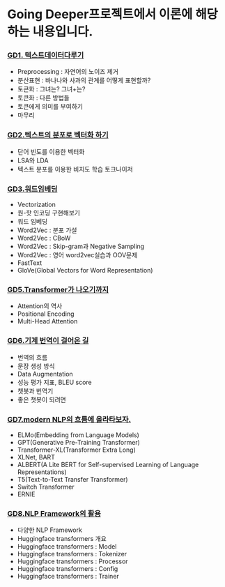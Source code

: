 # Going Deeper프로젝트에서 이론에 해당하는 내용입니다.
### [GD1. 텍스트데이터다루기](https://foul-beechnut-069.notion.site/GD1-fa2a962631b34a77b9e4bfdb006124f4)
  - Preprocessing : 자연어의 노이즈 제거
  - 분산표현 : 바나나와 사과의 관계를 어떻게 표현할까?
  - 토큰화 : 그녀는? 그녀+는?  
  - 토큰화 : 다른 방법들
  - 토큰에게 의미를 부여하기
  - 마무리
### [GD2.텍스트의 분포로 벡터화 하기](https://foul-beechnut-069.notion.site/GD2-a8aec887008c4ff3b4129734662052ee)
  - 단어 빈도를 이용한 벡터화
  - LSA와 LDA
  - 텍스트 분포를 이용한 비지도 학습 토크나이저
### [GD3.워드임베딩](https://foul-beechnut-069.notion.site/GD3-7f00360c6d84425cb08a736e2150ff9d)
  - Vectorization
  - 원-핫 인코딩 구현해보기
  - 워드 임베딩
  - Word2Vec : 분포 가설
  - Word2Vec : CBoW
  - Word2Vec : Skip-gram과 Negative Sampling
  - Word2Vec : 영어 word2vec실습과 OOV문제
  - FastText
  - GloVe(Global Vectors for Word Representation)
### [GD5.Transformer가 나오기까지](https://foul-beechnut-069.notion.site/GD5-Transformer-21bd28eecaa34f0cba83a5e2abd7440a)
  - Attention의 역사
  - Positional Encoding
  - Multi-Head Attention
### [GD6.기계 번역이 걸어온 길](https://foul-beechnut-069.notion.site/GD6-4b6980b12b89490186e965f8bf80f9ae)
  - 번역의 흐름
  - 문장 생성 방식
  - Data Augmentation
  - 성능 평가 지표, BLEU score
  - 챗봇과 번역기
  - 좋은 챗봇이 되려면
### [GD7.modern NLP의 흐름에 올라타보자.](https://foul-beechnut-069.notion.site/GD7-modern-NLP-65e0743add6e4478b4c378c347818ba8)
  - ELMo(Embedding from Language Models)
  - GPT(Generative Pre-Training Transformer)
  - Transformer-XL(Transformer Extra Long)
  - XLNet, BART
  - ALBERT(A Lite BERT for Self-supervised Learning of Language Representations)
  - T5(Text-to-Text Transfer Transformer)
  - Switch Transformer
  - ERNIE
### [GD8.NLP Framework의 활용](https://foul-beechnut-069.notion.site/GD8-NLP-Framework-93993b869d9740c3885dd008707a6f6b)
  - 다양한 NLP Framework
  - Huggingface transformers 개요
  - Huggingface transformers : Model
  - Huggingface transformers : Tokenizer
  - Huggingface transformers : Processor
  - Huggingface transformers : Config
  - Huggingface transformers : Trainer
